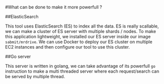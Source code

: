 #What can be done to make it more powerfull ?

##ElasticSearch

This tool uses ElasticSearch (ES) to index all the data.
ES is really scallable, we can make a cluster of ES server with multiple shards / nodes.
To make this application lightweight, we installed our ES server inside our image ```sabmit/mrdrive```.
We can use Docker to deploy our ES cluster on multiple EC2 instances and then configure our tool to use this cluster.


##Go server

This server is written in golang, we can take advantage of its powerfull ```go``` instruction to make a multi threaded server where each request/search can be served by multiple thread.

